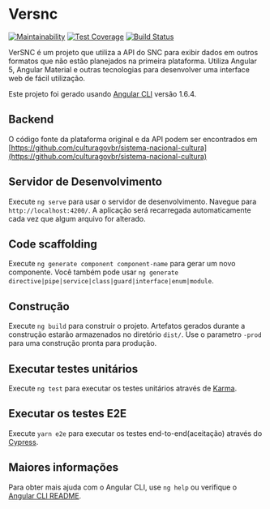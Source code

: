 # Versnc
[![Maintainability](https://api.codeclimate.com/v1/badges/7eafd90c059488f7a7b4/maintainability)](https://codeclimate.com/github/culturagovbr/versnc/maintainability)
[![Test Coverage](https://api.codeclimate.com/v1/badges/7eafd90c059488f7a7b4/test_coverage)](https://codeclimate.com/github/culturagovbr/versnc/test_coverage)
[![Build Status](https://travis-ci.org/culturagovbr/versnc.svg?branch=master)](https://travis-ci.org/culturagovbr/versnc)

VerSNC é um projeto que utiliza a API do SNC para exibir dados em outros formatos que não estão planejados na primeira plataforma. Utiliza Angular 5, Angular Material e outras tecnologias para desenvolver uma interface web de fácil utilização.

Este projeto foi gerado usando [Angular CLI](https://github.com/angular/angular-cli) versão 1.6.4.

## Backend
O código fonte da plataforma original e da API podem ser encontrados em [https://github.com/culturagovbr/sistema-nacional-cultura](https://github.com/culturagovbr/sistema-nacional-cultura)

## Servidor de Desenvolvimento

Execute `ng serve` para usar o servidor de desenvolvimento. Navegue para `http://localhost:4200/`. A aplicação será recarregada automaticamente cada vez que algum arquivo for alterado.

## Code scaffolding

Execute `ng generate component component-name` para gerar um novo componente. Você também pode usar `ng generate directive|pipe|service|class|guard|interface|enum|module`.

## Construção

Execute `ng build` para construir o projeto. Artefatos gerados durante a construção estarão armazenados no diretório `dist/`. Use o parametro `-prod` para uma construção pronta para produção.

## Executar testes unitários

Execute `ng test` para executar os testes unitários através de [Karma](https://karma-runner.github.io).

## Executar os testes E2E

Execute `yarn e2e` para executar os testes end-to-end(aceitação) através do [Cypress](https://cypress.io).

## Maiores informações

Para obter mais ajuda com o Angular CLI, use `ng help` ou verifique o [Angular CLI README](https://github.com/angular/angular-cli/blob/master/README.md).
